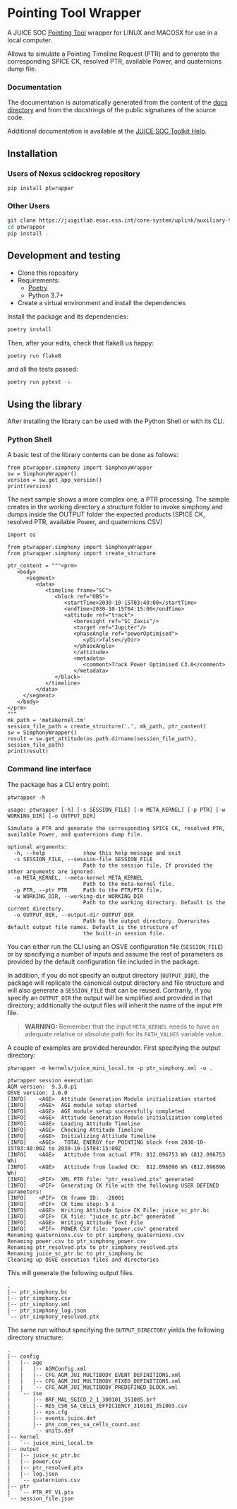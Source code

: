 # Pointing Tool Wrapper

A JUICE SOC [Pointing Tool](https://juicept.esac.esa.int/) wrapper for LINUX and MACOSX for use in a local computer.

Allows to simulate a Pointing Timeline Request (PTR) and to generate the corresponding SPICE CK, resolved PTR, 
available Power, and quaternions dump file.

### Documentation

The documentation is automatically generated from the content of the [docs directory](./docs) and from the docstrings
 of the public signatures of the source code.

Additional documentation is available at the [JUICE SOC Toolkit Help](https://juicesoc.esac.esa.int/panel/#/navigation/help).


## Installation

### Users of Nexus scidockreg repository

```shx
pip install ptwrapper
```

### Other Users

```sh
git clone https://juigitlab.esac.esa.int/core-system/uplink/auxiliary-tools/ptwrapper
cd ptwrapper
pip install .
```


## Development and testing

* Clone this repository
* Requirements:
  * [Poetry](https://python-poetry.org/)
  * Python 3.7+
* Create a virtual environment and install the dependencies

Install the package and its dependencies:

```sh
poetry install
```

Then, after your edits, check that flake8 us happy:

```sh
poetry run flake8

```

and all the tests passed:

```sh
poetry run pytest -s
```


## Using the library

After installing the library can be used with the Python Shell or with its CLI.


### Python Shell

A basic test of the library contents can be done as follows:

```
from ptwrapper.simphony import SimphonyWrapper
sw = SimphonyWrapper()
version = sw.get_app_version()
print(version)
```

The next sample shows a more complex one, a PTR processing. The sample creates in the working directory a structure 
folder to invoke simphony and dumps inside the OUTPUT folder the expected products (SPICE CK, resolved PTR, 
available Power, and quaternions CSV)

```
import os

from ptwrapper.simphony import SimphonyWrapper
from ptwrapper.simphony import create_structure

ptr_content = """<prm>
   <body>
      <segment>
         <data>
            <timeline frame="SC">
               <block ref="OBS">
                  <startTime>2030-10-15T03:40:00</startTime>
                  <endTime>2030-10-15T04:15:00</endTime>
                  <attitude ref="track">
                     <boresight ref="SC_Zaxis"/>
                     <target ref="Jupiter"/>
                     <phaseAngle ref="powerOptimised">
                        <yDir>false</yDir>
                     </phaseAngle>
                     </attitude>
                     <metadata>
                        <comment>Track Power Optimised C3.0</comment>
                     </metadata>
               </block>
            </timeline>
         </data>
     </segment>
   </body>
</prm>
"""
mk_path = 'metakernel.tm'
session_file_path = create_structure('.', mk_path, ptr_content)
sw = SimphonyWrapper()
result = sw.get_attitude(os.path.dirname(session_file_path), session_file_path)
print(result)
```

### Command line interface

The package has a CLI entry point:

```shell
ptwrapper -h

usage: ptwrapper [-h] [-s SESSION_FILE] [-m META_KERNEL] [-p PTR] [-w WORKING_DIR] [-o OUTPUT_DIR]

Simulate a PTR and generate the corresponding SPICE CK, resolved PTR, available Power, and quaternions dump file.

optional arguments:
  -h, --help            show this help message and exit
  -s SESSION_FILE, --session-file SESSION_FILE
                        Path to the session file. If provided the other arguments are ignored.
  -m META_KERNEL, --meta-kernel META_KERNEL
                        Path to the meta-kernel file.
  -p PTR, --ptr PTR     Path to the PTR/PTX file.
  -w WORKING_DIR, --working-dir WORKING_DIR
                        Path to the working directory. Default is the current directory.
  -o OUTPUT_DIR, --output-dir OUTPUT_DIR
                        Path to the output directory. Overwrites default output file names. Default is the structure of
                        the built-in session file.
```

You can either run the CLI using an OSVE configuration file (`SESSION_FILE`) or by specifying a 
number of inputs and assume the rest of parameters as provided by the default configuration file 
included in the package. 

In addition, if you do not specify an output directory (`OUTPUT_DIR`), the package will replicate
the canonical output directory and file structure and will also generate a `SESSION_FILE` that can
be reused. Contrarily, if you specify an `OUTPUT_DIR` the output will be simplified and provided in
that directory; additionally the output files will inherit the name of the input `PTR` file.

> **WARNING:** Remember that the input `META_KERNEL` needs to have an adequate 
> relative or absolute path for its `PATH_VALUES` variable value.

A couple of examples are provided hereunder. First specifying the output directory:

```shell
ptwrapper -m kernels/juice_mini_local.tm -p ptr_simphony.xml -o . 

ptwrapper session execution
AGM version:  9.3.0.p1
OSVE version: 1.6.0
[INFO]    <AGE>  Attitude Generation Module initialization started
[INFO]    <AGE>  AGE module setup started
[INFO]    <AGE>  AGE module setup successfully completed
[INFO]    <AGE>  Attitude Generation Module initialization completed
[INFO]    <AGE>  Loading Attitude Timeline
[INFO]    <AGE>  Checking Attitude Timeline
[INFO]    <AGE>  Initializing Attitude Timeline
[INFO]    <AGE>   TOTAL ENERGY for POINTING block from 2030-10-15T03:40:00Z to 2030-10-15T04:15:00Z
[INFO]    <AGE>   Attitude from actual PTR: 812.096753 Wh (812.096753 Wh)
[INFO]    <AGE>   Attitude from loaded CK:  812.096096 Wh (812.096096 Wh)
[INFO]    <PIF>  XML PTR file: "ptr_resolved.ptx" generated
[INFO]    <PIF>  Generating CK file with the following USER DEFINED parameters:
[INFO]    <PIF>  CK frame ID:  -28001
[INFO]    <PIF>  CK time step: 5 s
[INFO]    <AGE>  Writing Attitude Spice CK File: juice_sc_ptr.bc
[INFO]    <PIF>  CK file: "juice_sc_ptr.bc" generated
[INFO]    <AGE>  Writing Attitude Text File
[INFO]    <PIF>  POWER CSV file: "power.csv" generated
Renaming quaternions.csv to ptr_simphony_quaternions.csv
Renaming power.csv to ptr_simphony_power.csv
Renaming ptr_resolved.ptx to ptr_simphony_resolved.ptx
Renaming juice_sc_ptr.bc to ptr_simphony.bc
Cleaning up OSVE execution files and directories
```

This will generate the following output files.

```shell
.
|-- ptr_simphony.bc
|-- ptr_simphony.csv
|-- ptr_simphony.xml
|-- ptr_simphony_log.json
`-- ptr_simphony_resolved.ptx
```

The same run without specifying the `OUTPUT_DIRECTORY` yields the following directory structure:

```shell
.
|-- config
|   |-- age
|   |   |-- AGMConfig.xml
|   |   |-- CFG_AGM_JUI_MULTIBODY_EVENT_DEFINITIONS.xml
|   |   |-- CFG_AGM_JUI_MULTIBODY_FIXED_DEFINITIONS.xml
|   |   `-- CFG_AGM_JUI_MULTIBODY_PREDEFINED_BLOCK.xml
|   `-- ise
|       |-- BRF_MAL_SGICD_2_1_300101_351005.brf
|       |-- RES_C50_SA_CELLS_EFFICIENCY_310101_351003.csv
|       |-- eps.cfg
|       |-- events.juice.def
|       |-- phs_com_res_sa_cells_count.asc
|       `-- units.def
|-- kernel
|   `-- juice_mini_local.tm
|-- output
|   |-- juice_sc_ptr.bc
|   |-- power.csv
|   |-- ptr_resolved.ptx
|   |-- log.json
|   `-- quaternions.csv
|-- ptr
|   `-- PTR_PT_V1.ptx
`-- session_file.json
```